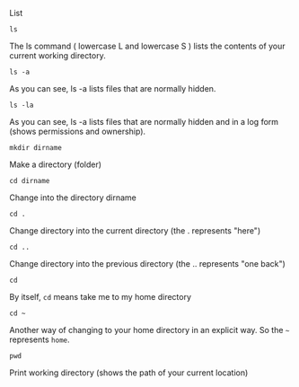 
List

```
ls
```
The ls command ( lowercase L and lowercase S ) lists the contents of your current working directory.

```
ls -a
```
As you can see, ls -a lists files that are normally hidden.

```
ls -la
```
As you can see, ls -a lists files that are normally hidden and in a log form (shows permissions and ownership).

```
mkdir dirname
```
Make a directory (folder)

```
cd dirname
```
Change into the directory dirname

```
cd .
```
Change directory into the current directory (the . represents "here")

```
cd ..
```
Change directory into the previous directory (the .. represents "one back")

```
cd 
```
By itself, `cd` means take me to my home directory

```
cd ~
```
Another way of changing to your home directory in an explicit way. So the `~` represents `home`.

```
pwd
```
Print working directory (shows the path of your current location)
